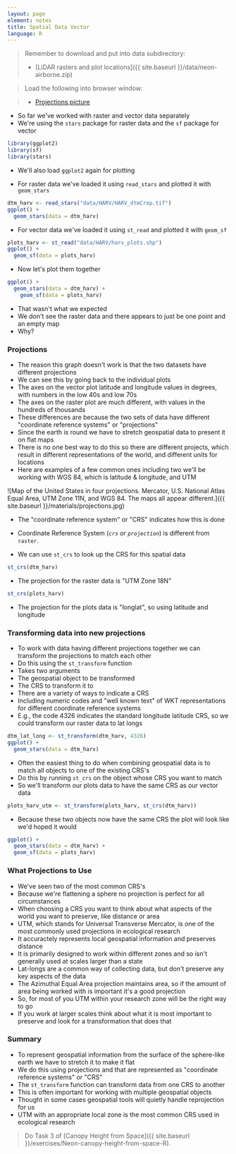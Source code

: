 ```yaml
---
layout: page
element: notes
title: Spatial Data Vector
language: R
--- 
```


> Remember to download and put into data subdirectory:
>
> * [LiDAR rasters and plot locations]({{ site.baseurl }}/data/neon-airborne.zip)

> Load the following into browser window:

> * [Projections picture](https://media.opennews.org/cache/06/37/0637aa2541b31f526ad44f7cb2db7b6c.jpg)

* So far we've worked with raster and vector data separately
* We're using the `stars` package for raster data and the `sf` package for vector

```r
library(ggplot2)
library(sf)
library(stars)
```

* We'll also load `ggplot2` again for plotting

* For raster data we've loaded it using `read_stars` and plotted it with `geom_stars`

```r
dtm_harv <- read_stars("data/HARV/HARV_dtmCrop.tif")
ggplot() +
  geom_stars(data = dtm_harv)
```

* For vector data we've loaded it using `st_read` and plotted it with `geom_sf`

```r
plots_harv <- st_read("data/HARV/harv_plots.shp")
ggplot() +
  geom_sf(data = plots_harv)
```

* Now let's plot them together

```r
ggplot() +
  geom_stars(data = dtm_harv) +
    geom_sf(data = plots_harv)
```

* That wasn't what we expected
* We don't see the raster data and there appears to just be one point and an empty map
* Why?


### Projections

* The reason this graph doesn't work is that the two datasets have different projections
* We can see this by going back to the individual plots
* The axes on the vector plot latitude and longitude values in degrees, with numbers in the low 40s and low 70s
* The axes on the raster plot are much different, with values in the hundreds of thousands
* These differences are because the two sets of data have different "coordinate reference systems" or "projections"
* Since the earth is round we have to stretch geospatial data to present it on flat maps
* There is no one best way to do this so there are different projects, which result in different representations of the world, and different units for locations
* Here are examples of a few common ones including two we'll be working with WGS 84, which is latitude & longitude, and UTM

![Map of the United States in four projections. Mercator, U.S. National Atlas Equal Area, UTM Zone 11N, and WGS 84. The maps all appear different.]({{ site.baseurl }}/materials/projections.jpg)

* The "coordinate reference system" or "CRS" indicates how this is done
* Coordinate Reference System (*`crs` or `projection`*) is different from `raster`.

* We can use `st_crs` to look up the CRS for this spatial data

```r
st_crs(dtm_harv)
```

* The projection for the raster data is "UTM Zone 18N"

```r
st_crs(plots_harv)
```

* The projection for the plots data is "longlat", so using latitude and longitude

### Transforming data into new projections

* To work with data having different projections together we can transform the projections to match each other
* Do this using the `st_transform` function
* Takes two arguments
* The geospatial object to be transformed
* The CRS to transform it to
* There are a variety of ways to indicate a CRS
* Including numeric codes and "well known text" of WKT representations for different coordinate reference systems
* E.g., the code 4326 indicates the standard longitude latitude CRS, so we could transform our raster data to lat longs

```r
dtm_lat_long <- st_transform(dtm_harv, 4326)
ggplot() +
  geom_stars(data = dtm_harv)
```

* Often the easiest thing to do when combining geospatial data is to match all objects to one of the existing CRS's
* Do this by running `st_crs` on the object whose CRS you want to match
* So we'll transform our plots data to have the same CRS as our vector data

```r
plots_harv_utm <- st_transform(plots_harv, st_crs(dtm_harv))
```

* Because these two objects now have the same CRS the plot will look like we'd hoped it would
 
```r
ggplot() +
  geom_stars(data = dtm_harv) +
  geom_sf(data = plots_harv)
```

### What Projections to Use

* We've seen two of the most common CRS's
* Because we're flattening a sphere no projection is perfect for all circumstances
* When choosing a CRS you want to think about what aspects of the world you want to preserve, like distance or area
* UTM, which stands for Universal Transverse Mercator, is one of the most commonly used projections in ecological research
* It accuractely represents local geospatial information and preserves distance
* It is primarily designed to work within different zones and so isn't generally used at scales larger than a state 
* Lat-longs are a common way of collecting data, but don't preserve any key aspects of the data
* The Azimuthal Equal Area projection maintains area, so if the amount of area being worked with is important it's a good projection
* So, for most of you UTM within your research zone will be the right way to go
* If you work at larger scales think about what it is most important to preserve and look for a transformation that does that


### Summary 

* To represent geospatial information from the surface of the sphere-like earth we have to stretch it to make it flat
* We do this using projections and that are represented as "coordinate reference systems" or "CRS"
* The `st_transform` function can transform data from one CRS to another
* This is often important for working with multiple geospatial objects
* Thought in some cases geospatial tools will quietly handle reprojection for us
* UTM with an appropriate local zone is the most common CRS used in ecological research

> Do Task 3 of [Canopy Height from Space]({{ site.baseurl }}/exercises/Neon-canopy-height-from-space-R).
